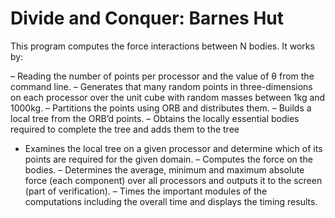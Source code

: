 # Divide and Conquer: Barnes Hut
This program computes the force interactions between N bodies. It works by:

– Reading the number of points per processor and the value of θ from the command line.
– Generates that many random points in three-dimensions on each processor over the unit cube with random masses between 1kg and 1000kg.
– Partitions the points using ORB and distributes them.
– Builds a local tree from the ORB’d points.
– Obtains the locally essential bodies required to complete the tree and adds them to the tree 
- Examines the local tree on a given processor and determine which of its points are required for the given domain.
– Computes the force on the bodies.
– Determines the average, minimum and maximum absolute force (each component) over all processors and outputs it to the screen (part of verification).
– Times the important modules of the computations including the overall time and displays the timing results.